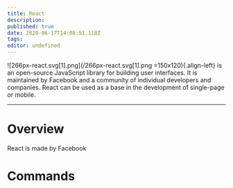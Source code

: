 ```yaml
---
title: React
description: 
published: true
date: 2020-06-17T14:08:51.118Z
tags: 
editor: undefined
---
```


![266px-react.svg[1].png](/266px-react.svg[1].png =150x120){.align-left}
is an open-source JavaScript library for building user interfaces.
It is maintained by Facebook and a community of individual developers and companies.
React can be used as a base in the development of single-page or mobile.

---

# Overview
React is made by Facebook

# Commands

